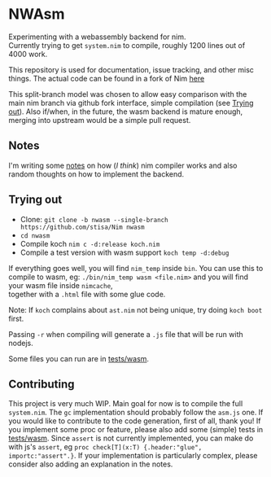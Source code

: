 NWAsm
=====
Experimenting with a webassembly backend for nim.  
Currently trying to get `system.nim` to compile, roughly 1200 lines out of 4000 work.

This repository is used for documentation, issue tracking, and other misc things.
The actual code can be found in a fork of Nim [here](https://github.com/stisa/Nim/tree/nwasm)

This split-branch model was chosen to allow easy comparison with the main nim branch
via github fork interface, simple compilation (see [Trying out](#trying-out)). 
Also if/when, in the future, the wasm backend is mature enough, merging into upstream would
be a simple pull request.

Notes
-----

I'm writing some [notes](NOTES.md) on how (*I think*) nim compiler works and also random thoughts on how to implement
the backend.

Trying out
----------
- Clone: `git clone -b nwasm --single-branch https://github.com/stisa/Nim nwasm`
- `cd nwasm` 
- Compile koch `nim c -d:release koch.nim`
- Compile a test version with wasm support `koch temp -d:debug`

If everything goes well, you will find `nim_temp` inside `bin`. You can use this to compile to wasm,
eg: `./bin/nim_temp wasm <file.nim>` and you will find your wasm file inside `nimcache`,  
together with a `.html` file with some glue code. 

Note: If `koch` complains about `ast.nim` not being unique, try doing `koch boot` first.

Passing `-r` when compiling will generate a `.js` file that will be run with nodejs.

Some files you can run are in [tests/wasm](https://github.com/stisa/Nim/tree/nwasm/tests/wasm).

Contributing
------------

This project is very much WIP. Main goal for now is to compile the full `system.nim`. The `gc` implementation should
probably follow the `asm.js` one.
If you would like to contribute to the code generation, first of all, thank you! If you implement some proc or feature, please 
also add some (simple) tests in [tests/wasm](https://github.com/stisa/Nim/tree/nwasm/tests/wasm).
Since `assert` is not currently implemented, you can make do with js's `assert`, eg `proc check[T](x:T) {.header:"glue", importc:"assert".}`.
If your implementation is particularly complex, please consider also adding an explanation in the notes.

